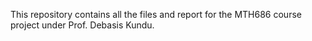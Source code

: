 This repository contains all the files and report for the MTH686 course project under Prof. Debasis Kundu.
